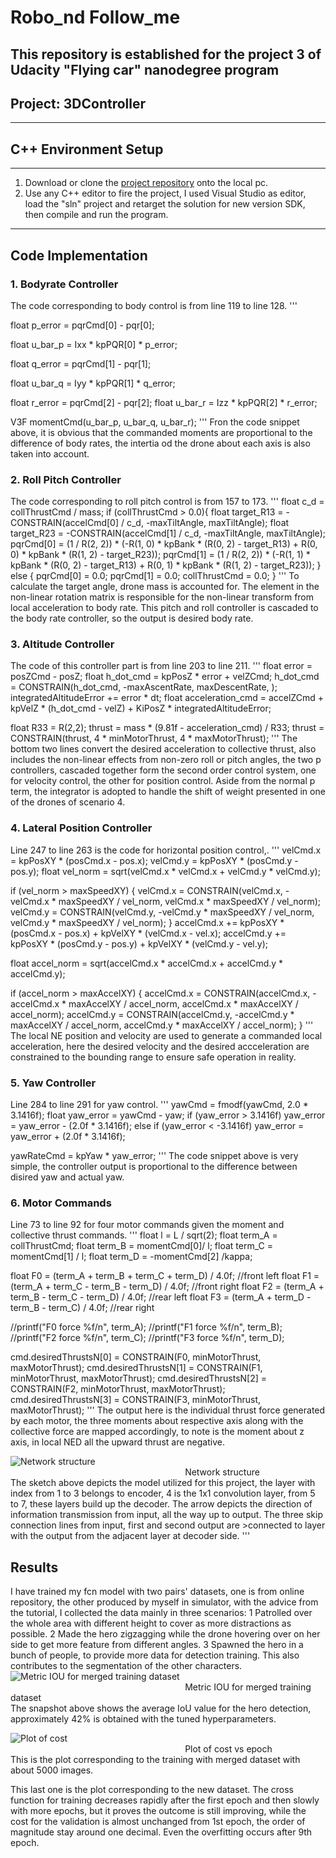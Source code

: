 # Robo_nd Follow_me
This repository is established for the project 3 of Udacity "Flying car" nanodegree program
---
## Project: 3DController

---

## C++ Environment Setup

---
1. Download or clone the [project repository](https://github.com/udacity/FCND-Controls-CPP) onto the local pc.  
2. Use any C++ editor to fire the project, I used Visual Studio as editor, load the "sln" project and retarget the solution for new version SDK, then compile and run the program.

---

## Code Implementation
### 1. Bodyrate Controller
The code corresponding to body control is from line 119 to line 128.
'''

float p_error = pqrCmd[0] - pqr[0];

float u_bar_p = Ixx * kpPQR[0] * p_error;

float q_error = pqrCmd[1] - pqr[1];

float u_bar_q = Iyy * kpPQR[1] * q_error;

float r_error = pqrCmd[2] - pqr[2];
float u_bar_r = Izz * kpPQR[2] * r_error;

V3F momentCmd(u_bar_p, u_bar_q, u_bar_r);
'''
Fron the code snippet above, it is obvious that the commanded moments are proportional to the difference of body rates, the intertia od the drone about each axis is also taken into account.
### 2. Roll Pitch Controller
The code corresponding to roll pitch control is from 157 to 173.
'''
 float c_d = collThrustCmd / mass;
  if (collThrustCmd > 0.0){
    float target_R13 = -CONSTRAIN(accelCmd[0] / c_d, -maxTiltAngle, maxTiltAngle);
    float target_R23 = -CONSTRAIN(accelCmd[1] / c_d, -maxTiltAngle, maxTiltAngle);
    pqrCmd[0] = (1 / R(2, 2)) * (-R(1, 0) * kpBank * (R(0, 2) - target_R13) + R(0, 0) * kpBank * (R(1, 2) - target_R23));
    pqrCmd[1] = (1 / R(2, 2)) * (-R(1, 1) * kpBank * (R(0, 2) - target_R13) + R(0, 1) * kpBank * (R(1, 2) - target_R23));
  }
  else {
  pqrCmd[0] = 0.0;
  pqrCmd[1] = 0.0;
  collThrustCmd = 0.0;
  }
'''
To calculate the target angle, drone mass is accounted for. The element in the non-linear rotation matrix is responsible for the non-linear transform from local acceleration to body rate. This pitch and roll controller is cascaded to the body rate controller, so the output is desired body rate.
### 3. Altitude Controller
The code of this controller part is from line 203 to line 211.
'''
float error = posZCmd - posZ;
float h_dot_cmd = kpPosZ * error + velZCmd;
h_dot_cmd = CONSTRAIN(h_dot_cmd, -maxAscentRate, maxDescentRate, );
integratedAltitudeError += error * dt;
float acceleration_cmd = accelZCmd + kpVelZ * (h_dot_cmd - velZ) + KiPosZ * integratedAltitudeError;

float R33 = R(2,2);
thrust = mass * (9.81f - acceleration_cmd) / R33;
thrust = CONSTRAIN(thrust, 4 * minMotorThrust, 4 * maxMotorThrust);
'''
The bottom two lines convert the desired acceleration to collective thrust, also includes the non-linear effects from non-zero roll or pitch angles, the two p controllers, cascaded together form the second order control system, one for velocity control, the other for position control. Aside from the normal p term, the integrator is adopted to handle the shift of weight presented in one of the drones of scenario 4. 
### 4. Lateral Position Controller
Line 247 to line 263 is the code for horizontal position control,.
'''
velCmd.x = kpPosXY * (posCmd.x - pos.x);
velCmd.y = kpPosXY * (posCmd.y - pos.y);
float vel_norm = sqrt(velCmd.x * velCmd.x + velCmd.y * velCmd.y);
 
if (vel_norm > maxSpeedXY) {
    velCmd.x = CONSTRAIN(velCmd.x, -velCmd.x * maxSpeedXY / vel_norm, velCmd.x * maxSpeedXY / vel_norm);
	  velCmd.y = CONSTRAIN(velCmd.y, -velCmd.y * maxSpeedXY / vel_norm, velCmd.y * maxSpeedXY / vel_norm);
  }
accelCmd.x += kpPosXY * (posCmd.x - pos.x) + kpVelXY * (velCmd.x - vel.x);
accelCmd.y += kpPosXY * (posCmd.y - pos.y) + kpVelXY * (velCmd.y - vel.y);

float accel_norm = sqrt(accelCmd.x * accelCmd.x + accelCmd.y * accelCmd.y);

if (accel_norm > maxAccelXY) {
	  accelCmd.x = CONSTRAIN(accelCmd.x, -accelCmd.x * maxAccelXY / accel_norm, accelCmd.x * maxAccelXY / accel_norm);
	  accelCmd.y = CONSTRAIN(accelCmd.y, -accelCmd.y * maxAccelXY / accel_norm, accelCmd.y * maxAccelXY / accel_norm);
  }
'''
The local NE position and velocity  are used to generate a commanded local acceleration, here the desired velocity and the desired accceleration are constrained to the bounding range to ensure safe operation in reality.
### 5. Yaw Controller
Line 284 to line 291 for yaw control.
'''
yawCmd = fmodf(yawCmd, 2.0 * 3.1416f);
float yaw_error = yawCmd - yaw;
if (yaw_error > 3.1416f)
	  yaw_error = yaw_error - (2.0f * 3.1416f);
else if (yaw_error < -3.1416f)
	  yaw_error = yaw_error + (2.0f * 3.1416f);
  
yawRateCmd = kpYaw * yaw_error;
'''
The code snippet above is very simple, the controller output is proportional  to the difference between disired yaw and actual yaw.
### 6. Motor Commands
Line 73 to line 92 for four motor commands given the moment and collective thrust commands.
'''
float l = L / sqrt(2);
float term_A = collThrustCmd;
float term_B = momentCmd[0]/ l;
float term_C = momentCmd[1] / l;
float term_D = -momentCmd[2] /kappa;

float F0 = (term_A + term_B + term_C + term_D) / 4.0f; //front left
float F1 = (term_A + term_C - term_B - term_D) / 4.0f; //front right
float F2 = (term_A + term_B - term_C - term_D) / 4.0f; //rear left
float F3 = (term_A + term_D - term_B - term_C) / 4.0f; //rear right

//printf("F0 force %f/n", term_A);
//printf("F1 force %f/n", term_B);
//printf("F2 force %f/n", term_C);
//printf("F3 force %f/n", term_D);

cmd.desiredThrustsN[0] = CONSTRAIN(F0, minMotorThrust, maxMotorThrust);
cmd.desiredThrustsN[1] = CONSTRAIN(F1, minMotorThrust, maxMotorThrust);
cmd.desiredThrustsN[2] = CONSTRAIN(F2, minMotorThrust, maxMotorThrust);
cmd.desiredThrustsN[3] = CONSTRAIN(F3, minMotorThrust, maxMotorThrust);
'''
The output here is the individual thrust force generated by each motor, the three moments about respective axis along with the collective force are mapped accordingly, to note is the moment about z axis, in local NED all the upward thrust are negative.

![Network structure](network_structure.jpg)
<br />&emsp; &emsp;  &emsp;  &emsp; &emsp; &emsp;  &emsp;  &emsp; &emsp; &emsp;  &emsp;  &emsp;&emsp; &emsp;  &emsp;  &emsp;Network structure<br />
The sketch above depicts the model utilized for this project, the layer with index from 1 to 3 belongs to encoder, 4 is the 1x1 convolution layer, from 5 to 7, these layers build up the decoder. The arrow depicts the direction of information transmission from input, all the way up to output. The three skip connection lines from input, first and second output are >connected to layer with the output from the adjacent layer at decoder side.
'''

## Results
I have trained my fcn model with two pairs' datasets, one is from online repository, the other produced by myself in simulator, with the advice from the tutorial, I collected the data mainly in three scenarios:
1 Patrolled over the whole area with different height to cover as more distractions as possible.
2 Made the hero zigzagging while the drone hovering over on her side to get more feature from different angles.
3 Spawned the hero in a bunch of people, to provide more data for detection training. This also contributes to the segmentation of the other characters.
![Metric IOU for merged training dataset](averageIoU_metric.png)
<br />&emsp; &emsp;  &emsp;  &emsp; &emsp; &emsp;  &emsp;  &emsp; &emsp; &emsp;  &emsp;  &emsp;&emsp; &emsp;  &emsp;  &emsp;Metric IOU for merged training dataset<br />
The snapshot above shows the average IoU value for the hero detection, approximately 42% is obtained with the tuned hyperparameters.

![Plot of cost](plot_cost.png)
<br />&emsp; &emsp;  &emsp;  &emsp; &emsp; &emsp;  &emsp;  &emsp; &emsp; &emsp;  &emsp;  &emsp;&emsp; &emsp;  &emsp;  &emsp;Plot of cost vs epoch<br />
This is the plot corresponding to the training with merged dataset with about 5000 images.

This last one is the plot corresponding to the new dataset. The cross function for training decreases rapidly after the first epoch and then slowly with more epochs, but it proves the outcome is still improving, while the cost for the validation is almost unchanged from 1st epoch, the order of magnitude stay around one decimal. Even the overfitting occurs after 9th epoch.
